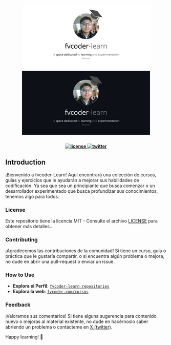 <h1 align="center">
    <a href="https://fvcoder.com/#gh-light-mode-only">
        <img src=".github/aseets/banner-light.png">
    </a>
    <a href="https://fvcoder.com/#gh-dark-mode-only">
        <img src=".github/aseets/banner-dark.png">
    </a>
</h1>
<h4 align="center">
  <a href="https://opensource.org/license/mit">
    <img src="https://img.shields.io/github/license/fvcoder-learn/fvcoder-learn?style=flat-square" alt="license" style="height: 20px;">
  </a>
  <a href="https://twitter.com/fvcoder1">
    <img src="https://img.shields.io/twitter/follow/fvcoder1?style=social" alt="twitter" style="height: 20px;">
  </a>
</h4>

## Introduction
¡Bienvenido a fvcoder-Learn! Aquí encontrará una colección de cursos, guías y ejercicios que le ayudarán a mejorar sus habilidades de codificación. Ya sea que sea un principiante que busca comenzar o un desarrollador experimentado que busca profundizar sus conocimientos, tenemos algo para todos.

### License
Este repositorio tiene la licencia MIT - Consulte el archivo [LICENSE](./LICENSE) para obtener más detalles..

### Contributing
¡Agradecemos las contribuciones de la comunidad! Si tiene un curso, guía o práctica que le gustaría compartir, o si encuentra algún problema o mejora, no dude en abrir una pull-request o enviar un issue.
### How to Use

- **Explora el Perfil**: [`fvcoder-learn repositories`](https://github.com/fvcoder-learn?tab=repositories)
- **Explora la web**: [`fvcoder.com/cursos`](https://fvcoder.com/cursos)

### Feedback
¡Valoramos sus comentarios! Si tiene alguna sugerencia para contenido nuevo o mejoras al material existente, no dude en hacérnoslo saber abriendo un problema o contácteme en [X (twitter)](https://twitter.com/fvcoder1).

Happy learning! 🚀
